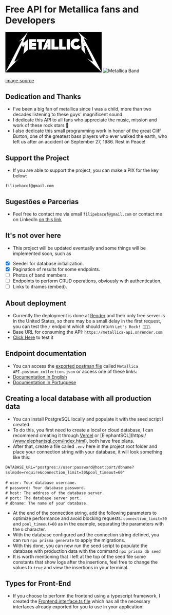# Free API for Metallica fans and Developers

<img src="./metallica-logo.png" alt="Metallica Logo" width="300">
<img src="https://rollingstone.uol.com.br/media/_versions/metallica_ross_halfin_rs_brasil_widelg.jpg" alt="Metallica Band" width="300">

<a href="https://rollingstone.uol.com.br/artigo/trinta-anos-do-album-preto-metallica-no-topo-do-mundo/" target="_blank">image source</a>

## Dedication and Thanks

- I've been a big fan of metallica since I was a child, more than two decades listening to these guys' magnificent sound.
- I dedicate this API to all fans who appreciate the music, mission and work of these rock stars 🤘
- I also dedicate this small programming work in honor of the great Cliff Burton, one of the greatest bass players who ever walked the earth, who left us after an accident on September 27, 1986. Rest in Peace!

## Support the Project

- If you are able to support the project, you can make a PIX for the key below:

```
filipebacof@gmail.com
```

## Sugestões e Parcerias

- Feel free to contact me via email `filipebacof@gmail.com` or contact me on LinkedIn [on this link](https://www.linkedin.com/in/filipe-bacof/)

## It's not over here

- This project will be updated eventually and some things will be implemented soon, such as
- [x] Seeder for database initialization.
- [x] Pagination of results for some endpoints.
- [ ] Photos of band members.
- [ ] Endpoints to perform CRUD operations, obviously with authentication.
- [ ] Links to iframes (embed).

## About deployment

- Currently the deployment is done at [Render](https://render.com/) and their only free server is in the United States, so there may be a small delay in the first request, you can test the `/` endpoint which should return `Let's Rock! 🤘😎🔥`.
- Base URL for consuming the API: `https://metallica-api.onrender.com`
- [Click Here](https://metallica-api.onrender.com/) to test it

## Endpoint documentation

- You can access the [exported postman file](https://github.com/Filipe-Bacof/metallica-api/blob/main/Metallica%20API.postman_collection.json) called `Metallica API.postman_collection.json` or access one of these links:
- [Documentation in English](https://github.com/Filipe-Bacof/metallica-api/blob/main/Documentation.md)
- [Documentation in Portuguese](https://github.com/Filipe-Bacof/metallica-api/blob/main/Documentação.md)

## Creating a local database with all production data

- You can install PostgreSQL locally and populate it with the seed script I created.
- To do this, you first need to create a local or cloud database, I can recommend creating it through [Vercel](https://vercel.com/docs/storage/vercel-postgres) or [ElephantSQL](https:/ /www.elephantsql.com/index.html), both have free plans.
- After that, create a file called `.env` here in the project root folder and place your connection string with your database, it will look something like this:

```
DATABASE_URL="postgres://user:password@host:port/dbname?sslmode=require&connection_limit=30&pool_timeout=60"

# user: Your database username.
# password: Your database password.
# host: The address of the database server.
# port: The database server port.
# dbname: The name of your database.
```

- At the end of the connection string, add the following parameters to optimize performance and avoid blocking requests: `connection_limit=30` and `pool_timeout=60` as in the example, separating the parameters with the `&` character.
- With the database configured and the connection string defined, you can run `npx prisma generate` to apply the migrations.
- With this done, you can now run the seed script to populate the database with production data with the command `npx prisma db seed`
- It is worth mentioning that I left at the top of the seed file some constants that show logs after the insertions, feel free to change the values ​​to `true` and view the insertions in your terminal.

## Types for Front-End

- If you choose to perform the frontend using a typescript framework, I created the [Frontend.interface.ts file](https://github.com/Filipe-Bacof/metallica-api/blob/main/src/interfaces/Frontend.interface.ts) which has all the necessary interfaces already exported for you to use in your application.
